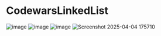 # CodewarsLinkedList
![image](https://github.com/user-attachments/assets/7e6bb72e-adad-4ac8-9325-de5a7263623c)
![image](https://github.com/user-attachments/assets/526db27e-9acd-48dc-8263-b06e0aae96ae)
![image](https://github.com/user-attachments/assets/6beb5868-a57c-46e4-85fa-be652f6d8859)
![Screenshot 2025-04-04 175710](https://github.com/user-attachments/assets/b6d5e238-0037-4f08-9a26-418aae6ae9f1)

